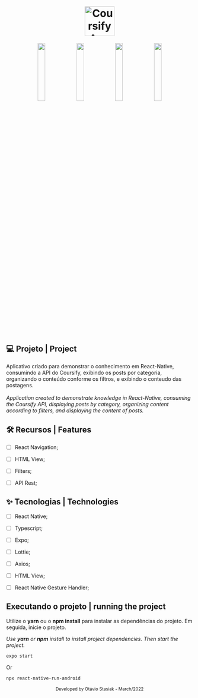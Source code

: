 <h1 align="center">
  <img alt="CoursifyApp" height="80" title="Plant Manager" src="https://firebasestorage.googleapis.com/v0/b/notificationsapp-58333.appspot.com/o/Coursify.png?alt=media&token=8669adba-c0e0-4027-98e3-000437e8731a" />
</h1>

<div align="center">
  
  <img src="https://firebasestorage.googleapis.com/v0/b/notificationsapp-58333.appspot.com/o/WhatsApp%20Image%202022-03-24%20at%2008.54.25.jpeg?alt=media&token=596b8628-f79f-4007-8a8e-ee83f245b985" height=20% width=20%/>
  <img src="https://firebasestorage.googleapis.com/v0/b/notificationsapp-58333.appspot.com/o/WhatsApp%20Image%202022-03-24%20at%2008.54.25%20(2).jpeg?alt=media&token=8d3fba35-070f-439d-9067-7e6aa2c35301" height=20% width=20%/>
  <img height=20% width=20% src="https://firebasestorage.googleapis.com/v0/b/notificationsapp-58333.appspot.com/o/WhatsApp%20Image%202022-03-24%20at%2008.54.25%20(1).jpeg?alt=media&token=b8293913-cf6b-4e91-84fd-44ce3e8c6c78" />
 <img height=20% width=20% src="https://firebasestorage.googleapis.com/v0/b/notificationsapp-58333.appspot.com/o/WhatsApp%20Image%202022-03-24%20at%2008.54.25%20(3).jpeg?alt=media&token=a99502c8-33d0-4742-a414-e42dc3110174" />
</div>


## 💻 Projeto | Project
Aplicativo criado para demonstrar o conhecimento em React-Native, consumindo a API do Coursify, exibindo os posts por categoria, organizando o conteúdo conforme os filtros, e exibindo o conteudo das postagens.
<br/><br/>
<i>Application created to demonstrate knowledge in React-Native, consuming the Coursify API, displaying posts by category, organizing content according to filters, and displaying the content of posts.</i>


## :hammer_and_wrench: Recursos | Features 

-   [ ] React Navigation;
-   [ ] HTML View;
-   [ ] Filters;
-   [ ] API Rest;


## ✨ Tecnologias | Technologies

-   [ ] React Native;
-   [ ] Typescript;
-   [ ] Expo;
-   [ ] Lottie;
-   [ ] Axios;
-   [ ] HTML View;
-   [ ] React Native Gesture Handler;


## Executando o projeto | running the project

Utilize o **yarn** ou o **npm install** para instalar as dependências do projeto.
Em seguida, inicie o projeto.

<i>Use **yarn** or **npm** install to install project dependencies. Then start the project.</i>

```cl
expo start
```
Or

```cl
npx react-native-run-android
```


<div align="center">
  <small>Developed by Otávio Stasiak - March/2022</small>
</div>
